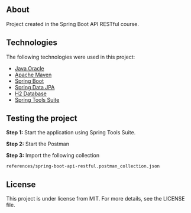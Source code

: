 ## About
Project created in the Spring Boot API RESTful course.

## Technologies
The following technologies were used in this project:

* [Java Oracle](https://www.oracle.com/java/)
* [Apache Maven](https://maven.apache.org/)
* [Spring Boot](https://spring.io/projects/spring-boot)
* [Spring Data JPA](https://spring.io/projects/spring-data-jpa)
* [H2 Database](https://www.h2database.com/html/main.html)
* [Spring Tools Suite](https://spring.io/tools)

## Testing the project
**Step 1:** Start the application using Spring Tools Suite.

**Step 2:** Start the Postman

**Step 3:** Import the following collection

```
references/spring-boot-api-restful.postman_collection.json
```

## License
This project is under license from MIT. For more details, see the LICENSE file.
